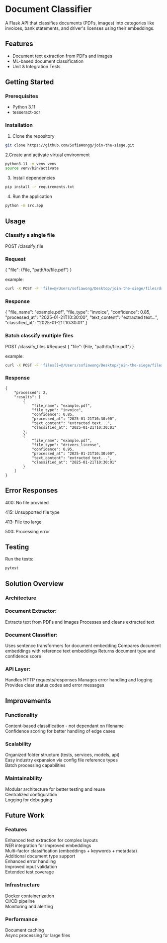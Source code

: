 # Document Classifier

A Flask API that classifies documents (PDFs, images) into categories like invoices, bank statements, and driver's licenses using their embeddings.

## Features

- Document text extraction from PDFs and images
- ML-based document classification
- Unit & Integration Tests

## Getting Started

### Prerequisites

- Python 3.11
- tesseract-ocr

### Installation

1. Clone the repository

```bash
git clone https://github.com/SofiaWongg/join-the-siege.git
```

2.Create and activate virtual environment
```bash
python3.11 -m venv venv
source venv/bin/activate
```

3. Install dependencies
```bash
pip install -r requirements.txt
```

4. Run the application
```bash
python -m src.app
```

## Usage

### Classify a single file
POST /classify_file
### Request
{
    "file": (File, "path/to/file.pdf")
}

example:
```bash
curl -X POST -F 'file=@/Users/sofiawong/Desktop/join-the-siege/files/drivers_license_1.jpg' http://127.0.0.1:5000/classify_file
```

### Response
{
    "file_name": "example.pdf",
    "file_type": "invoice",
    "confidence": 0.85,
    "processed_at": "2025-01-21T10:30:00",
    "text_content": "extracted text...",
    "classified_at": "2025-01-21T10:30:01"
}

### Batch classify multiple files
POST /classify_files
#Request
{
    "file": (File, "path/to/file.pdf")
}

example:
```bash
curl -X POST -F 'files[]=@/Users/sofiawong/Desktop/join-the-siege/files/drivers_license_1.jpg' -F 'files[]=@/Users/sofiawong/Desktop/join-the-siege/files/invoice_2.pdf' http://127.0.0.1:5000/classify_files
```

### Response
```
{
    "processed": 2,
    "results": [
        {
            "file_name": "example.pdf",
            "file_type": "invoice",
            "confidence": 0.85,
            "processed_at": "2025-01-21T10:30:00",
            "text_content": "extracted text...",
            "classified_at": "2025-01-21T10:30:01"
        },
        {
            "file_name": "example.pdf",
            "file_type": "drivers_license",
            "confidence": 0.95,
            "processed_at": "2025-01-21T10:30:00",
            "text_content": "extracted text...",
            "classified_at": "2025-01-21T10:30:01"
        }
    ]
}
```

## Error Responses


400: No file provided

415: Unsupported file type

413: File too large

500: Processing error

## Testing
Run the tests:
```bash
pytest
```

## Solution Overview
### Architecture


### Document Extractor:

Extracts text from PDFs and images
Processes and cleans extracted text


### Document Classifier:

Uses sentence transformers for document embedding
Compares document embeddings with reference text embeddings
Returns document type and confidence score


### API Layer:

Handles HTTP requests/responses
Manages error handling and logging
Provides clear status codes and error messages

## Improvements
### Functionality
Content-based classification - not dependant on filename \
Confidence scoring for better handling of edge cases 

### Scalability
Organized folder structure (tests, services, models, api) \
Easy industry expansion via config file reference types \
Batch processing capabilities 

### Maintainability
Modular architecture for better testing and reuse \
Centralized configuration \
Logging for debugging 

## Future Work

### Features

Enhanced text extraction for complex layouts \
NER integration for improved embeddings \
Multi-factor classification (embeddings + keywords + metadata) \
Additional document type support \
Enhanced error handling \
Improved input validation \
Extended test coverage


### Infrastructure

Docker containerization \
CI/CD pipeline \
Monitoring and alerting 

### Performance

Document caching \
Async processing for large files 
